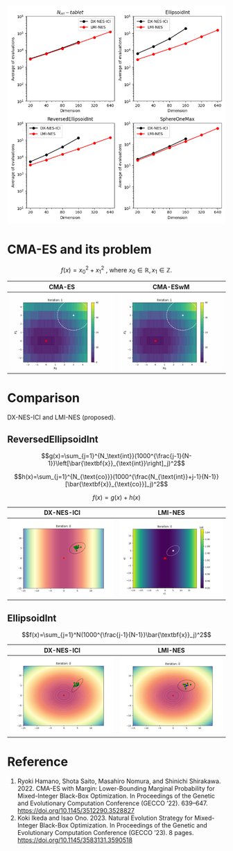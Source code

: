 <p align="center">
<img width="600" alt="188303830-aa7b11d0-c6ff-4d1a-9bd8-2ccbf4d7e2dd" src="https://github.com/nAuTahn/Mixed-Integer-Optimization-Comparison/blob/main/plot_compare.png">
</p>

# CMA-ES and its problem

$$ f(x) = x_0^2 + x_1^2 \text{ , where } x_0 \in \mathbb{R}, x_1 \in \mathbb{Z} \text{.} $$

|CMA-ES|CMA-ESwM|
|---|---|
|![CMA-ES](fig/CMA-ES.gif)|![CMA-ESwM](fig/CMA-ESwM.gif)|

# Comparison
DX-NES-ICI and LMI-NES (proposed).

## ReversedEllipsoidInt
$$g(x)=\sum_{j=1}^{N_\text{int}}(1000^{\frac{j-1}{N-1}}\left[\bar{\textbf{x}}_{\text{int}}\right]_j)^2$$

$$h(x)=\sum_{j=1}^{N_{\text{co}}}(1000^{\frac{N_{\text{int}}+j-1}{N-1}}[\bar{\textbf{x}}_{\text{co}}]_j)^2$$

$$f(x)=g(x)+h(x)$$

|DX-NES-ICI|LMI-NES|
|---|---|
|![DX-NES-ICI](fig/paperDX-NES-ICI_reversed_ellipsoid_int.gif)|![LMI-NES](fig/LMI-NES_reversed_ellipsoid_int.gif)|

## EllipsoidInt

$$f(x)=\sum_{j=1}^N(1000^{\frac{j-1}{N-1}}\bar{\textbf{x}}_j)^2$$

|DX-NES-ICI|LMI-NES|
|---|---|
|![DX-NES-ICI](fig/paperDX-NES-ICI_ellipsoid_int.gif)|![LMI-NES](fig/LMI-NES_ellipsoid_int.gif)|

# Reference
1. Ryoki Hamano, Shota Saito, Masahiro Nomura, and Shinichi Shirakawa. 2022. CMA-ES with Margin: Lower-Bounding Marginal Probability for Mixed-Integer Black-Box Optimization. In Proceedings of the Genetic and Evolutionary Computation Conference (GECCO ’22). 639–647. https://doi.org/10.1145/3512290.3528827
2. Koki Ikeda and Isao Ono. 2023. Natural Evolution Strategy for Mixed-Integer Black-Box Optimization. In Proceedings of the Genetic and Evolutionary Computation Conference (GECCO ’23). 8 pages. https://doi.org/10.1145/3583131.3590518
